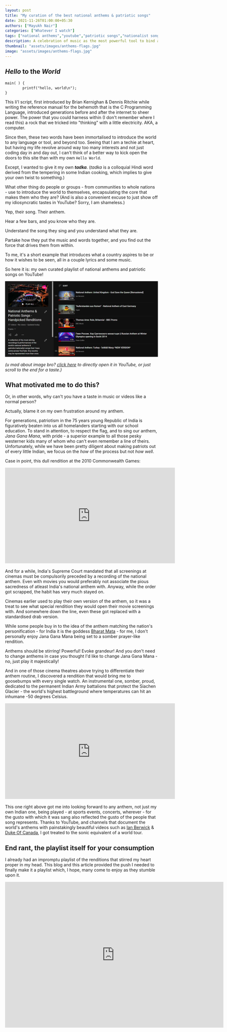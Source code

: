 ```yaml
---
layout: post
title: "My curation of the best national anthems & patriotic songs"
date: 2021-11-26T01:00:00+05:30
authors: ["Mayukh Nair"]
categories: ["Whatever I watch"]
tags: ["national anthems","youtube","patriotic songs","nationalist songs"]
description: A celebration of music as the most powerful tool to bind a nation.
thumbnail: "assets/images/anthems-flags.jpg"
image: "assets/images/anthems-flags.jpg"
---
```

## *Hello* to the *World* 

```
main( ) {
        printf("hello, world\n");
}
```

This li'l script, first introduced by Brian Kernighan & Dennis Ritchie while writing the reference manual for the behemoth that is the C Programming Language, introduced generations before and after the internet to sheer power. The power that you could harness within (I don't remember where I read this) a rock that we tricked into "thinking" with a little electricity. AKA, a computer.

Since then, these two words have been immortalised to introduce the world to any language or tool, and beyond too. Seeing that I am a techie at heart, but having my life revolve around way too many interests and not just coding day in and day out, I can't think of a better way to kick open the doors to this site than with my own `Hello World`.

Except, I wanted to give it my own **_tadka_**. (*tadka* is a colloquial Hindi word derived from the tempering in some Indian cooking, which implies to give your own twist to something.)

What other thing do people or groups - from communities to whole nations - use to introduce the world to themselves, encapsulating the core that makes them who they are? (And is also a convenient excuse to just show off my idiosyncratic tastes in YouTube? Sorry, I am shameless.)

Yep, their song. Their anthem. 

Hear a few bars, and you know who they are. 

Understand the song they sing and you understand what they are.

Partake how they put the music and words together, and you find out the force that drives them from within.

To me, it's a short example that introduces what a country aspires to be or how it wishes to be seen, all in a couple lyrics and some music.

So here it is: my own curated playlist of national anthems and patriotic songs on YouTube!

![A screenshot of my Anthems playlist on YouTube.](assets/images/posts/2021/playlist-shot.png)

_(u mad about image bro? [click here](https://www.youtube.com/playlist?list=PLyWV78uazzEfbC_GSYMnKGuA4UNqLwfRe) to directly open it in YouTube, or just scroll to the end for a taste.)_

## What motivated me to do this? 

Or, in other words, why can't you have a taste in music or videos like a normal person?

Actually, blame it on my own frustration around my anthem.

For generations, patriotism in the 75 years young Republic of India is figuratively beaten into us all homelanders starting with our school education. To stand in attention, to respect the flag, and to sing our anthem, *Jana Gana Mana*, with pride - a superior example to all those pesky westerner kids many of whom who can't even remember a line of theirs. Unfortunately, while we have been pretty diligent about making patriots out of every little Indian, we focus on the _how_ of the process but not _how well_.

Case in point, this dull rendition at the 2010 Commonwealth Games:

<iframe width="560" height="315" src="https://www.youtube.com/embed/Z2pJyQpwsAk" title="YouTube video player" frameborder="0" allow="accelerometer; autoplay; clipboard-write; encrypted-media; gyroscope; picture-in-picture" allowfullscreen></iframe>

And for a while, India's Supreme Court mandated that all screenings at cinemas must be compulsorily preceded by a recording of the national anthem. Even with movies you would preferably not associate the pious sacredness of atleast India's national anthem with. Anyway, while the order got scrapped, the habit has very much stayed on. 

Cinemas earlier used to play their own version of the anthem, so it was a treat to see what special rendition they would open their movie screenings with. And somewhere down the line, even these got replaced with a standardised drab version.

While some people buy in to the idea of the anthem matching the nation's personification - for India it is the goddess [Bharat Mata](https://en.wikipedia.org/wiki/Bharat_Mata) - for me, I don't personally enjoy Jana Gana Mana being set to a somber prayer-like rendition.

Anthems should be stirring! Powerful! Evoke grandeur! And you don't need to change anthems in case you thought I'd like to change Jana Gana Mana - no, just play it majestically!

And in one of those cinema theatres above trying to differentiate their anthem routine, I discovered a rendition that would bring me to goosebumps with every single watch.
An instrumental one, somber, proud, dedicated to the permanent Indian Army battalions that protect the Siachen Glacier - the world's highest battleground where temperatures can hit an inhumane -50 degrees Celsius.

<iframe width="560" height="315" src="https://www.youtube.com/embed/yO5uDLgUHcM" title="YouTube video player" frameborder="0" allow="accelerometer; autoplay; clipboard-write; encrypted-media; gyroscope; picture-in-picture" allowfullscreen></iframe>

This one right above got me into looking forward to any anthem, not just my own Indian one, being played - at sports events, concerts, wherever - for the gusto with which it was sang also reflected the gusto of the people that song represents. Thanks to YouTube, and channels that document the world's anthems with painstakingly beautiful videos such as [Ian Berwick](https://www.youtube.com/channel/UCUqIRbmRUoUKKddCUOxSvIg) & [Duke Of Canada](https://www.youtube.com/c/DukeofCanada), I got treated to the sonic equivalent of a world tour.

## End rant, the playlist itself for your consumption

I already had an impromptu playlist of the renditions that stirred my heart proper in my head. This blog and this article provided the push I needed to finally make it a playlist which, I hope, many come to enjoy as they stumble upon it.

<iframe width="720" height="480" src="https://www.youtube.com/embed/videoseries?list=PLyWV78uazzEfbC_GSYMnKGuA4UNqLwfRe" title="YouTube video player" frameborder="0" allow="accelerometer; autoplay; clipboard-write; encrypted-media; gyroscope; picture-in-picture" allowfullscreen></iframe>
